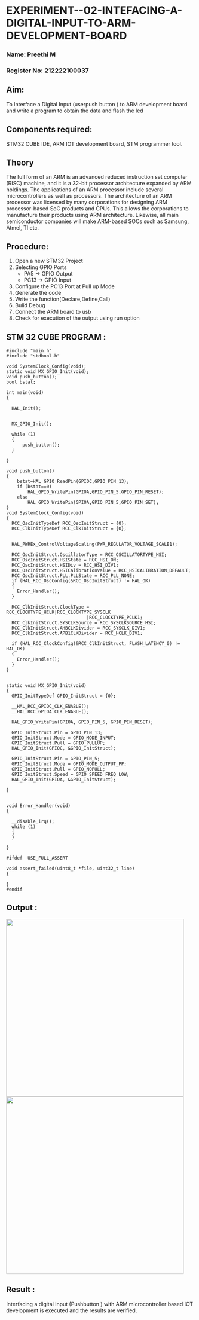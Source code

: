 # EXPERIMENT--02-INTEFACING-A-DIGITAL-INPUT-TO-ARM-DEVELOPMENT-BOARD
### Name: Preethi M
### Register No: 212222100037
## Aim: 
  To Interface a Digital Input  (userpush button  ) to ARM   development board and write a  program to obtain  the data and flash the led  
## Components required: 
   STM32 CUBE IDE, ARM IOT development board,  STM programmer tool.
## Theory 
The full form of an ARM is an advanced reduced instruction set computer (RISC) machine, and it is a 32-bit processor architecture expanded by ARM holdings. The applications of an ARM processor include several microcontrollers as well as processors. The architecture of an ARM processor was licensed by many corporations for designing ARM processor-based SoC products and CPUs. This allows the corporations to manufacture their products using ARM architecture. Likewise, all main semiconductor companies will make ARM-based SOCs such as Samsung, Atmel, TI etc.

## Procedure:
1. Open a new STM32 Project
2. Selecting GPIO Ports
   * PA5  -> GPIO Output
   * PC13 -> GPIO Input
3. Configure the PC13 Port at Pull up Mode
4. Generate the code  
5. Write the function(Declare,Define,Call)
6. Bulid Debug  
7. Connect the  ARM board to usb 
8. Check for execution of the output using run option

## STM 32 CUBE PROGRAM :
```
#include "main.h"
#include "stdbool.h"

void SystemClock_Config(void);
static void MX_GPIO_Init(void);
void push_button();
bool bstat;

int main(void)
{

  HAL_Init();


  MX_GPIO_Init();

  while (1)
  {
	  push_button();
  }

}

void push_button()
{
	bstat=HAL_GPIO_ReadPin(GPIOC,GPIO_PIN_13);
	if (bstat==0)
		HAL_GPIO_WritePin(GPIOA,GPIO_PIN_5,GPIO_PIN_RESET);
	else
		HAL_GPIO_WritePin(GPIOA,GPIO_PIN_5,GPIO_PIN_SET);
}
void SystemClock_Config(void)
{
  RCC_OscInitTypeDef RCC_OscInitStruct = {0};
  RCC_ClkInitTypeDef RCC_ClkInitStruct = {0};


  HAL_PWREx_ControlVoltageScaling(PWR_REGULATOR_VOLTAGE_SCALE1);

  RCC_OscInitStruct.OscillatorType = RCC_OSCILLATORTYPE_HSI;
  RCC_OscInitStruct.HSIState = RCC_HSI_ON;
  RCC_OscInitStruct.HSIDiv = RCC_HSI_DIV1;
  RCC_OscInitStruct.HSICalibrationValue = RCC_HSICALIBRATION_DEFAULT;
  RCC_OscInitStruct.PLL.PLLState = RCC_PLL_NONE;
  if (HAL_RCC_OscConfig(&RCC_OscInitStruct) != HAL_OK)
  {
    Error_Handler();
  }

  RCC_ClkInitStruct.ClockType = RCC_CLOCKTYPE_HCLK|RCC_CLOCKTYPE_SYSCLK
                              |RCC_CLOCKTYPE_PCLK1;
  RCC_ClkInitStruct.SYSCLKSource = RCC_SYSCLKSOURCE_HSI;
  RCC_ClkInitStruct.AHBCLKDivider = RCC_SYSCLK_DIV1;
  RCC_ClkInitStruct.APB1CLKDivider = RCC_HCLK_DIV1;

  if (HAL_RCC_ClockConfig(&RCC_ClkInitStruct, FLASH_LATENCY_0) != HAL_OK)
  {
    Error_Handler();
  }
}


static void MX_GPIO_Init(void)
{
  GPIO_InitTypeDef GPIO_InitStruct = {0};

  __HAL_RCC_GPIOC_CLK_ENABLE();
  __HAL_RCC_GPIOA_CLK_ENABLE();

  HAL_GPIO_WritePin(GPIOA, GPIO_PIN_5, GPIO_PIN_RESET);

  GPIO_InitStruct.Pin = GPIO_PIN_13;
  GPIO_InitStruct.Mode = GPIO_MODE_INPUT;
  GPIO_InitStruct.Pull = GPIO_PULLUP;
  HAL_GPIO_Init(GPIOC, &GPIO_InitStruct);

  GPIO_InitStruct.Pin = GPIO_PIN_5;
  GPIO_InitStruct.Mode = GPIO_MODE_OUTPUT_PP;
  GPIO_InitStruct.Pull = GPIO_NOPULL;
  GPIO_InitStruct.Speed = GPIO_SPEED_FREQ_LOW;
  HAL_GPIO_Init(GPIOA, &GPIO_InitStruct);

}


void Error_Handler(void)
{

  __disable_irq();
  while (1)
  {
  }

}

#ifdef  USE_FULL_ASSERT

void assert_failed(uint8_t *file, uint32_t line)
{

}
#endif

```


## Output  :
 
 <img src="https://github.com/GitPreethiHub/EXPERIMENT--02-INTEFACING-A-DIGITAL-INPUT-TO-ARM-DEVELOPMENT-BOARD/assets/119475585/41a025df-395a-46d2-9c72-0d2dcb104c86" width=475 height=475>
  <img src="https://github.com/GitPreethiHub/EXPERIMENT--02-INTEFACING-A-DIGITAL-INPUT-TO-ARM-DEVELOPMENT-BOARD/assets/119475585/3b286014-0d2f-4aa3-9ed8-c23100641e78" width=475 height=475>

## Result :
Interfacing a digital Input (Pushbutton ) with ARM microcontroller based IOT development is executed and the results are verified.
